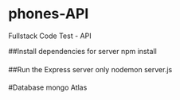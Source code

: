 # phones-API
Fullstack Code Test - API

##Install dependencies for server
npm install
####

##Run the Express server only
nodemon server.js

####
#Database
mongo Atlas
